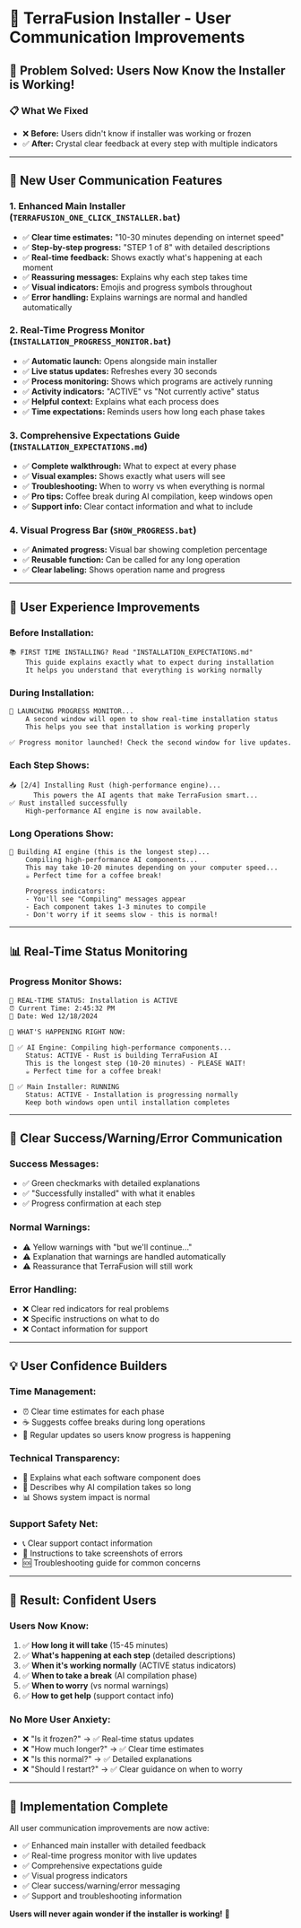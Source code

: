# 🎯 TerraFusion Installer - User Communication Improvements

## 🚀 Problem Solved: Users Now Know the Installer is Working!

### 📋 **What We Fixed**
- ❌ **Before:** Users didn't know if installer was working or frozen
- ✅ **After:** Crystal clear feedback at every step with multiple indicators

---

## 🔧 **New User Communication Features**

### 1. **Enhanced Main Installer** (`TERRAFUSION_ONE_CLICK_INSTALLER.bat`)
- ✅ **Clear time estimates:** "10-30 minutes depending on internet speed"
- ✅ **Step-by-step progress:** "STEP 1 of 8" with detailed descriptions
- ✅ **Real-time feedback:** Shows exactly what's happening at each moment
- ✅ **Reassuring messages:** Explains why each step takes time
- ✅ **Visual indicators:** Emojis and progress symbols throughout
- ✅ **Error handling:** Explains warnings are normal and handled automatically

### 2. **Real-Time Progress Monitor** (`INSTALLATION_PROGRESS_MONITOR.bat`)
- ✅ **Automatic launch:** Opens alongside main installer
- ✅ **Live status updates:** Refreshes every 30 seconds
- ✅ **Process monitoring:** Shows which programs are actively running
- ✅ **Activity indicators:** "ACTIVE" vs "Not currently active" status
- ✅ **Helpful context:** Explains what each process does
- ✅ **Time expectations:** Reminds users how long each phase takes

### 3. **Comprehensive Expectations Guide** (`INSTALLATION_EXPECTATIONS.md`)
- ✅ **Complete walkthrough:** What to expect at every phase
- ✅ **Visual examples:** Shows exactly what users will see
- ✅ **Troubleshooting:** When to worry vs when everything is normal
- ✅ **Pro tips:** Coffee break during AI compilation, keep windows open
- ✅ **Support info:** Clear contact information and what to include

### 4. **Visual Progress Bar** (`SHOW_PROGRESS.bat`)
- ✅ **Animated progress:** Visual bar showing completion percentage
- ✅ **Reusable function:** Can be called for any long operation
- ✅ **Clear labeling:** Shows operation name and progress

---

## 🎯 **User Experience Improvements**

### **Before Installation:**
```
📚 FIRST TIME INSTALLING? Read "INSTALLATION_EXPECTATIONS.md"
    This guide explains exactly what to expect during installation
    It helps you understand that everything is working normally
```

### **During Installation:**
```
🎯 LAUNCHING PROGRESS MONITOR...
    A second window will open to show real-time installation status
    This helps you see that installation is working properly

✅ Progress monitor launched! Check the second window for live updates.
```

### **Each Step Shows:**
```
📥 [2/4] Installing Rust (high-performance engine)...
      This powers the AI agents that make TerraFusion smart...
✅ Rust installed successfully
    High-performance AI engine is now available.
```

### **Long Operations Show:**
```
🔄 Building AI engine (this is the longest step)...
    Compiling high-performance AI components...
    This may take 10-20 minutes depending on your computer speed...
    ☕ Perfect time for a coffee break!

    Progress indicators:
    - You'll see "Compiling" messages appear
    - Each component takes 1-3 minutes to compile
    - Don't worry if it seems slow - this is normal!
```

---

## 📊 **Real-Time Status Monitoring**

### **Progress Monitor Shows:**
```
🔄 REAL-TIME STATUS: Installation is ACTIVE
⏰ Current Time: 2:45:32 PM
📅 Date: Wed 12/18/2024

🎯 WHAT'S HAPPENING RIGHT NOW:

🤖 ✅ AI Engine: Compiling high-performance components...
    Status: ACTIVE - Rust is building TerraFusion AI
    This is the longest step (10-20 minutes) - PLEASE WAIT!
    ☕ Perfect time for a coffee break!

🚀 ✅ Main Installer: RUNNING
    Status: ACTIVE - Installation is progressing normally
    Keep both windows open until installation completes
```

---

## 🎯 **Clear Success/Warning/Error Communication**

### **Success Messages:**
- ✅ Green checkmarks with detailed explanations
- ✅ "Successfully installed" with what it enables
- ✅ Progress confirmation at each step

### **Normal Warnings:**
- ⚠️ Yellow warnings with "but we'll continue..."
- ⚠️ Explanation that warnings are handled automatically
- ⚠️ Reassurance that TerraFusion will still work

### **Error Handling:**
- ❌ Clear red indicators for real problems
- ❌ Specific instructions on what to do
- ❌ Contact information for support

---

## 💡 **User Confidence Builders**

### **Time Management:**
- ⏰ Clear time estimates for each phase
- ☕ Suggests coffee breaks during long operations
- 🔄 Regular updates so users know progress is happening

### **Technical Transparency:**
- 🔧 Explains what each software component does
- 🤖 Describes why AI compilation takes so long
- 📊 Shows system impact is normal

### **Support Safety Net:**
- 📞 Clear support contact information
- 📸 Instructions to take screenshots of errors
- 🆘 Troubleshooting guide for common concerns

---

## 🎉 **Result: Confident Users**

### **Users Now Know:**
1. ✅ **How long it will take** (15-45 minutes)
2. ✅ **What's happening at each step** (detailed descriptions)
3. ✅ **When it's working normally** (ACTIVE status indicators)
4. ✅ **When to take a break** (AI compilation phase)
5. ✅ **When to worry** (vs normal warnings)
6. ✅ **How to get help** (support contact info)

### **No More User Anxiety:**
- ❌ "Is it frozen?" → ✅ Real-time status updates
- ❌ "How much longer?" → ✅ Clear time estimates
- ❌ "Is this normal?" → ✅ Detailed explanations
- ❌ "Should I restart?" → ✅ Clear guidance on when to worry

---

## 🚀 **Implementation Complete**

All user communication improvements are now active:
- ✅ Enhanced main installer with detailed feedback
- ✅ Real-time progress monitor with live updates
- ✅ Comprehensive expectations guide
- ✅ Visual progress indicators
- ✅ Clear success/warning/error messaging
- ✅ Support and troubleshooting information

**Users will never again wonder if the installer is working!** 🎯 